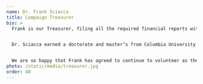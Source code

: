 ```yaml
---
name: Dr. Frank Sciacca
title: Campaign Treasurer
bio: >
  Frank is our Treasurer, filing all the required financial reports with the State of New York. (And I have to say, this is one of my favorite pictures of Frank.) With our grassroots campaign, he tracks all donations, and later this election season, will permit us to seek endorsement from Trailblazers PAC. “Trailblazers give voters the power to take back their rightful role in our democratic republic by moving politics out of the back room and onto the front porch.”


  Dr. Sciacca earned a doctorate and master’s from Columbia University and joined the faculty of Hamilton College in 1984. He is the Christian A. Johnson Excellence in Teaching Associate Professor of German & Russian Languages & Literatures (retired) and has lectured extensively on Russian Orthodox iconography and East Slavic folklore. In his retirement, Frank is the consummate world traveler!


  We are so happy that Frank has agreed to continue to volunteer as the Treasurer for our campaign.
photo: /static/media/treasurer.jpg
order: 40
---
```

